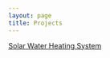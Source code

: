 ```yaml
---
layout: page
title: Projects
---
```


[Solar Water Heating System](http://terlamonte.pt/projects/solar-water-heating/)

